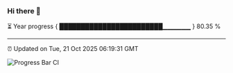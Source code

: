 ### Hi there 👋

⏳ Year progress { ████████████████████████▁▁▁▁▁▁ } 80.35 %

---

⏰ Updated on Tue, 21 Oct 2025 06:19:31 GMT

![Progress Bar CI](https://github.com/code-lakshay/GitHub-Actions-Demo/workflows/Progress%20Bar%20CI/badge.svg)
